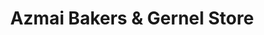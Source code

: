 ---
title: "Azmai Bakers & Gernel Store"
url: /karachi/azmai-bakers-and-gernel-store/
shop: bakery
---